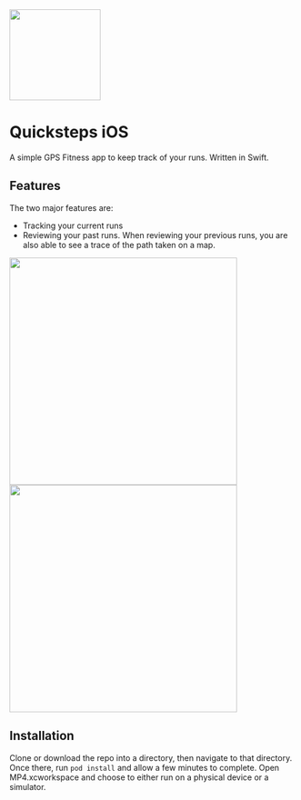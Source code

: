 <img width="160" src="https://user-images.githubusercontent.com/33184801/93404242-490e4c00-f84f-11ea-9d19-5c941238654e.png">


# Quicksteps iOS
A simple GPS Fitness app to keep track of your runs. Written in Swift.

## Features
The two major features are:
* Tracking your current runs
* Reviewing your past runs.
When reviewing your previous runs, you are also able to see a trace of the path taken on a map.

<img width="400" src="https://user-images.githubusercontent.com/33184801/93404720-87f0d180-f850-11ea-8ef5-4b9ae7d78a34.png">
<img width="400" src="https://user-images.githubusercontent.com/33184801/93404376-aaceb600-f84f-11ea-9706-d5edee2fdf8d.png">


## Installation

Clone or download the repo into a directory, then navigate to that directory. Once there, run `pod install` and allow a few minutes to complete. Open MP4.xcworkspace and choose to either run on a physical device or a simulator.
